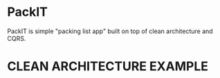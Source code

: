 # PackIT
PackIT is simple "packing list app" built on top of clean architecture and CQRS.
# CLEAN ARCHITECTURE EXAMPLE
